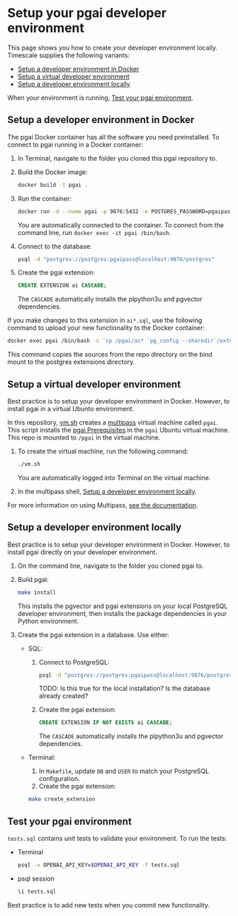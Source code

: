 # Setup your pgai developer environment

This page shows you how to create your developer environment locally. Timescale
supplies the following variants:

- [Setup a developer environment in Docker](#setup-a-developer-environment-in-docker)
- [Setup a virtual developer environment](#setup-a-virtual-developer-environment)
- [Setup a developer environment locally](#setup-a-developer-environment-locally)

When your environment is running, [Test your pgai environment](#test-your-pgai-environment).

## Setup a developer environment in Docker

The pgai Docker container has all the software you need preinstalled. To connect to
pgai running in a Docker container:


1. In Terminal, navigate to the folder you cloned this pgai repository to.

1. Build the Docker image:

   ```bash
   docker build -t pgai .
   ```

1. Run the container:

    ```bash
    docker run -d --name pgai -p 9876:5432 -e POSTGRES_PASSWORD=pgaipass --mount type=bind,src=`pwd`,dst=/pgai pgai
    ```
    You are automatically connected to the container. To connect from the command line, run
    `docker exec -it pgai /bin/bash`.

1. Connect to the database:

    ```bash
    psql -d "postgres://postgres:pgaipass@localhost:9876/postgres"
    ```

1. Create the pgai extension:

    ```sql
    CREATE EXTENSION ai CASCADE;
    ```
   The `CASCADE` automatically installs the plpython3u and pgvector dependencies.

If you make changes to this extension in `ai*.sql`, use the following command to upload
your new functionality to the Docker container:

```bash
docker exec pgai /bin/bash -c 'cp /pgai/ai* `pg_config --sharedir`/extension/'
```

This command copies the sources from the repo directory on the bind mount to
the postgres extensions directory.

## Setup a virtual developer environment

Best practice is to setup your developer environment in Docker. However, to install pgai in a virtual
Ubunto environment.

In this repository, [vm.sh](./vm.sh) creates a [multipass](https://multipass.run/) virtual machine called `pgai`. This script
installs the [pgai Prerequisites](#pgai-prerequisites) in the `pgai` Ubuntu virtual
machine. This repo is mounted to `/pgai` in the virtual machine.

1. To create the virtual machine, run the following command:

    ```bash
    ./vm.sh
    ```

   You are automatically logged into Terminal on the virtual machine.

1. In the multipass shell, [Setup a developer environment locally](#setup-a-developer-environment-locally).

For more information on using Multipass, [see the documentation](https://multipass.run/docs/use-an-instance).

## Setup a developer environment locally

Best practice is to setup your developer environment in Docker. However, to install pgai directly on your 
developer environment. 

1. On the command line, navigate to the folder you cloned pgai to.

1. Build pgai:

    ```bash
    make install
    ```

   This installs the pgvector and pgai extensions on your local PostgreSQL developer
   environment, then installs the package dependencies in your Python environment.


1. Create the pgai extension in a database. Use either:

    - SQL:
        1. Connect to PostgreSQL:
           ```bash
           psql -d "postgres://postgres:pgaipass@localhost:9876/postgres"
           ```
           TODO: Is this true for the local installation? Is the database already created?

        1. Create the pgai extension:

            ```sql
            CREATE EXTENSION IF NOT EXISTS ai CASCADE;
            ```

           The `CASCADE` automatically installs the plpython3u and pgvector dependencies.

    - Terminal:
        1. In `Makefile`, update `DB` and `USER` to match your PostgreSQL configuration.
        1.  Create the pgai extension:

        ```bash
        make create_extension
        ```



## Test your pgai environment

`tests.sql` contains unit tests to validate your environment. To run the tests:

- Terminal
    ```bash
    psql -v OPENAI_API_KEY=$OPENAI_API_KEY -f tests.sql
    ```

- psql session
    
    ```sql
    \i tests.sql
    ```

Best practice is to add new tests when you commit new functionality.

